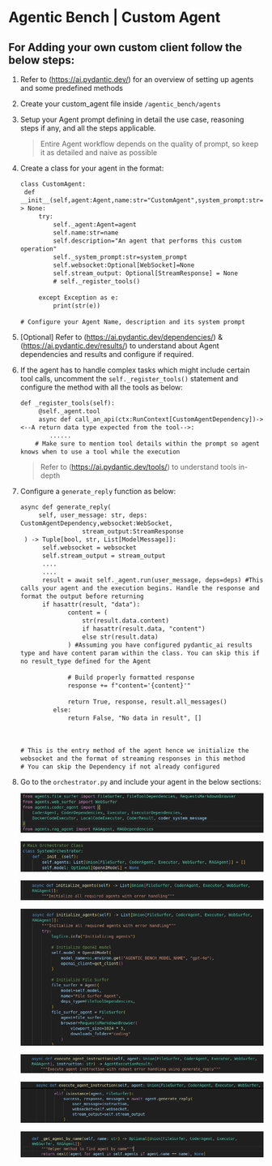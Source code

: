 # Agentic Bench | Custom Agent

## For Adding your own custom client follow the below steps:

1. Refer to (https://ai.pydantic.dev/) for an overview of setting up agents and some predefined methods
2. Create your custom_agent file inside `/agentic_bench/agents`
3. Setup your Agent prompt defining in detail the use case, reasoning steps if any, and all the steps applicable.
   > Entire Agent workflow depends on the quality of prompt, so keep it as detailed and naive as possible
4. Create a class for your agent in the format:
   ```
   class CustomAgent:
    def __init__(self,agent:Agent,name:str="CustomAgent",system_prompt:str=custom_agent_prompt)-> None:
        try:
            self._agent:Agent=agent
            self.name:str=name
            self.description="An agent that performs this custom operation"
            self._system_prompt:str=system_prompt
            self.websocket:Optional[WebSocket]=None
            self.stream_output: Optional[StreamResponse] = None
            # self._register_tools()

        except Exception as e:
            print(str(e))

   # Configure your Agent Name, description and its system prompt
   ```
5. [Optional] Refer to (https://ai.pydantic.dev/dependencies/) & (https://ai.pydantic.dev/results/) to understand about Agent dependencies and results and configure if required. 
6. If the agent has to handle complex tasks which might include certain tool calls, uncomment the `self._register_tools()` statement and configure the method with all the tools as below:
   ```
   def _register_tools(self):
        @self._agent.tool
        async def call_an_api(ctx:RunContext[CustomAgentDependency])-> <--A return data type expected from the tool-->:
           ......
       # Make sure to mention tool details within the prompt so agent knows when to use a tool while the execution
   ```
   > Refer to (https://ai.pydantic.dev/tools/) to understand tools in-depth
7. Configure a `generate_reply` function as below:
   ```
   async def generate_reply(
        self, user_message: str, deps: CustomAgentDependency,websocket:WebSocket,
                    stream_output:StreamResponse
    ) -> Tuple[bool, str, List[ModelMessage]]:
         self.websocket = websocket
         self.stream_output = stream_output
         ....
         ....
         result = await self._agent.run(user_message, deps=deps) #This calls your agent and the execution begins. Handle the response and format the output before returning
         if hasattr(result, "data"):
                content = (
                    str(result.data.content)
                    if hasattr(result.data, "content")
                    else str(result.data)
                ) #Assuming you have configured pydantic_ai results type and have content param within the class. You can skip this if no result_type defined for the Agent

                # Build properly formatted response
                response += f"content='{content}'"

                return True, response, result.all_messages()
            else:
                return False, "No data in result", []
   


   # This is the entry method of the agent hence we initialize the websocket and the format of streaming responses in this method
   # You can skip the Dependency if not already configured
   ```
8. Go to the `orchestrator.py` and include your agent in the below sections:
   
   ![Orchestrator1](assets/orchestrator1.png)

   ![Orchestrator2](assets/orchestrator2.png)

   ![Orchestrator3](assets/orchestrator3.png)

   ![Orchestrator4](assets/orchestrator4.png)

   ![Orchestrator5](assets/orchestrator5.png)

   ![Orchestrator6](assets/orchestrator6.png)
   
   ![Orchestrator7](assets/orchestrator7.png)
   
   
   
   
   
